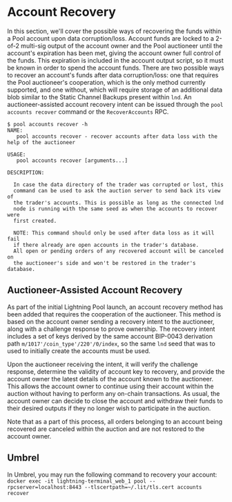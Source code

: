 # Account Recovery

In this section, we'll cover the possible ways of recovering the funds within a Pool account upon data corruption/loss. Account funds are locked to a 2-of-2 multi-sig output of the account owner and the Pool auctioneer until the account's expiration has been met, giving the account owner full control of the funds. This expiration is included in the account output script, so it must be known in order to spend the account funds. There are two possible ways to recover an account's funds after data corruption/loss: one that requires the Pool auctioneer's cooperation, which is the only method currently supported, and one without, which will require storage of an additional data blob similar to the Static Channel Backups present within `lnd`. An auctioneer-assisted account recovery intent can be issued through the `pool accounts recover` command or the `RecoverAccounts` RPC.

```
$ pool accounts recover -h
NAME:
   pool accounts recover - recover accounts after data loss with the help of the auctioneer

USAGE:
   pool accounts recover [arguments...]

DESCRIPTION:

  In case the data directory of the trader was corrupted or lost, this
  command can be used to ask the auction server to send back its view of
  the trader's accounts. This is possible as long as the connected lnd
  node is running with the same seed as when the accounts to recover were
  first created.

  NOTE: This command should only be used after data loss as it will fail
  if there already are open accounts in the trader's database.
  All open or pending orders of any recovered account will be canceled on
  the auctioneer's side and won't be restored in the trader's database.
```

## Auctioneer-Assisted Account Recovery

As part of the initial Lightning Pool launch, an account recovery method has been added that requires the cooperation of the auctioneer. This method is based on the account owner sending a recovery intent to the auctioneer, along with a challenge response to prove ownership. The recovery intent includes a set of keys derived by the same account BIP-0043 derivation path `m/1017'/coin_type'/220'/0/index`, so the same `lnd` seed that was to used to initially create the accounts must be used.

Upon the auctioneer receiving the intent, it will verify the challenge response, determine the validity of account key to recovery, and provide the account owner the latest details of the account known to the auctioneer. This allows the account owner to continue using their account within the auction without having to perform any on-chain transactions. As usual, the account owner can decide to close the account and withdraw their funds to their desired outputs if they no longer wish to participate in the auction.

Note that as a part of this process, all orders belonging to an account being recovered are canceled within the auction and are not restored to the account owner.

## Umbrel

In Umbrel, you may run the following command to recovery your account:\
`docker exec -it lightning-terminal_web_1 pool --rpcserver=localhost:8443 --tlscertpath=~/.lit/tls.cert accounts recover`

